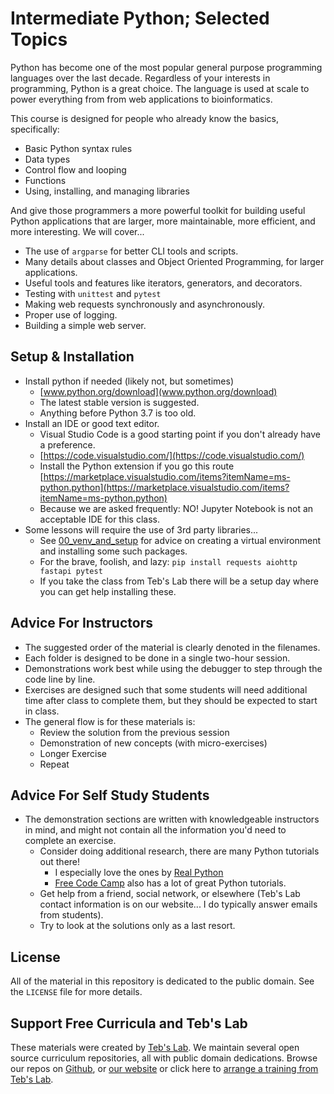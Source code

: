 # Intermediate Python; Selected Topics

Python has become one of the most popular general purpose programming languages over the last decade. Regardless of your interests in programming, Python is a great choice. The language is used at scale to power everything from from web applications to bioinformatics.

This course is designed for people who already know the basics, specifically:

* Basic Python syntax rules
* Data types
* Control flow and looping
* Functions
* Using, installing, and managing libraries

And give those programmers a more powerful toolkit for building useful Python applications that are larger, more maintainable, more efficient, and more interesting. We will cover...

* The use of `argparse` for better CLI tools and scripts.
* Many details about classes and Object Oriented Programming, for larger applications.
* Useful tools and features like iterators, generators, and decorators.
* Testing with `unittest` and `pytest`
* Making web requests synchronously and asynchronously. 
* Proper use of logging.
* Building a simple web server.

## Setup & Installation

* Install python if needed (likely not, but sometimes)
    * [www.python.org/download](www.python.org/download)
    * The latest stable version is suggested.
    * Anything before Python 3.7 is too old.
* Install an IDE or good text editor.
    * Visual Studio Code is a good starting point if you don't already have a preference.
    * [https://code.visualstudio.com/](https://code.visualstudio.com/)
    * Install the Python extension if you go this route [https://marketplace.visualstudio.com/items?itemName=ms-python.python](https://marketplace.visualstudio.com/items?itemName=ms-python.python)
    * Because we are asked frequently: NO! Jupyter Notebook is not an acceptable IDE for this class. 
* Some lessons will require the use of 3rd party libraries...
    * See [00_venv_and_setup](00_venv_and_setup) for advice on creating a virtual environment and installing some such packages.
    * For the brave, foolish, and lazy: `pip install requests aiohttp fastapi pytest`
    * If you take the class from Teb's Lab there will be a setup day where you can get help installing these.

## Advice For Instructors

* The suggested order of the material is clearly denoted in the filenames.
* Each folder is designed to be done in a single two-hour session.
* Demonstrations work best while using the debugger to step through the code line by line.
* Exercises are designed such that some students will need additional time after class to complete them, but they should be expected to start in class.
* The general flow is for these materials is:
    * Review the solution from the previous session
    * Demonstration of new concepts (with micro-exercises)
    * Longer Exercise
    * Repeat

## Advice For Self Study Students

* The demonstration sections are written with knowledgeable instructors in mind, and might not contain all the information you'd need to complete an exercise.
    * Consider doing additional research, there are many Python tutorials out there!
        * I especially love the ones by [Real Python](https://realpython.com/)
        * [Free Code Camp](https://www.freecodecamp.org/news/tag/python/) also has a lot of great Python tutorials.
    * Get help from a friend, social network, or elsewhere (Teb's Lab contact information is on our website... I do typically answer emails from students).
    * Try to look at the solutions only as a last resort.

## License

All of the material in this repository is dedicated to the public domain. See the `LICENSE` file for more details.

## Support Free Curricula and Teb's Lab

These materials were created by [Teb's Lab](https://tebs-lab.com). We maintain several open source curriculum repositories, all with public domain dedications. Browse our repos on [Github](https://github.com/Tebs-Lab/), or [our website](https://www.tebs-lab.com/education) or click here to [arrange a training from Teb's Lab](https://www.tebs-lab.com/contracting).
